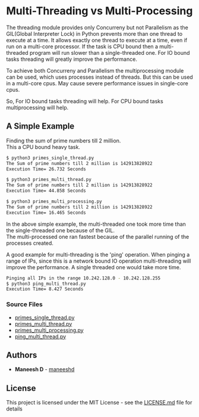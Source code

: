 # Multi-Threading vs Multi-Processing
The threading module provides only Concurreny but not Parallelism as the GIL(Global Interpreter Lock) in Python prevents more 
than one thread to execute at a time. It allows exactly one thread to execute at a time, even if run on a multi-core processor.
If the task is CPU bound then a multi-threaded program will run slower than a single-threaded one.
For IO bound tasks threading will greatly improve the performance.

To achieve both Concurreny and Parallelism the multiprocessing module can be used, which uses processes instead of threads.
But this can be used in a multi-core cpus. May cause severe performance issues in single-core cpus.

So,
For IO bound tasks threading will help.
For CPU bound tasks multiprocessing will help.

## A Simple Example

Finding the sum of prime numbers till 2 million.  
This a CPU bound heavy task.

```bash
$ python3 primes_single_thread.py
The Sum of prime numbers till 2 million is 142913828922
Execution Time= 26.732 Seconds
```
  
```bash
$ python3 primes_multi_thread.py 
The Sum of prime numbers till 2 million is 142913828922    
Execution Time= 44.858 Seconds  
```
  
```bash
$ python3 primes_multi_processing.py 
The Sum of prime numbers till 2 million is 142913828922   
Execution Time= 16.465 Seconds   
```
In the above simple example, the multi-threaded one took more time than the single-threaded one because of the GIL.    
The multi-processed one ran fastest because of the parallel running of the processes created.

A good example for multi-threading is the 'ping' operation. When pinging a range of IPs, since this is a network bound IO operation multi-threading will improve the performance. A single threaded one would take more time.
```bash
Pinging all IPs in the range 10.242.128.0 - 10.242.128.255
$ python3 ping_multi_thread.py
Execution Time= 8.427 Seconds
```

### Source Files
* [primes_single_thread.py](primes_single_thread.py)
* [primes_multi_thread.py](primes_multi_thread.py)
* [primes_multi_processing.py](primes_multi_processing.py)
* [ping_multi_thread.py](ping_multi_thread.py)

## Authors

* **Maneesh D** - [maneeshd](https://github.com/maneeshd)

## License

This project is licensed under the MIT License - see the [LICENSE.md](/LICENSE.md) file for details
